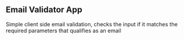 ## Email Validator App

Simple client side email validation, checks the input if it matches the required parameters that qualifies as an email

